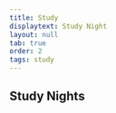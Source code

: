 ```yaml
---
title: Study
displaytext: Study Night
layout: null
tab: true
order: 2
tags: study
---
```


## Study Nights
